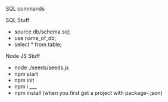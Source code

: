 SQL commands

 SQL Stuff
 - source db/schema.sql;
 - use name_of_db;
 - select * from table;


Node JS Stuff
 - node ./seeds/seeds.js
 - npm start
 - npm init
 - npm i ___
 - npm install (when you first get a project with package-.json)

